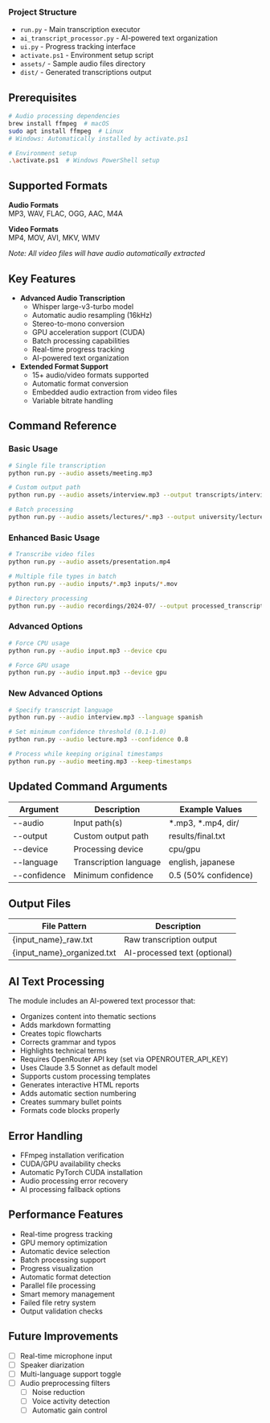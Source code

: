 ### Project Structure
- `run.py` - Main transcription executor
- `ai_transcript_processor.py` - AI-powered text organization
- `ui.py` - Progress tracking interface
- `activate.ps1` - Environment setup script
- `assets/` - Sample audio files directory
- `dist/` - Generated transcriptions output

## Prerequisites

```bash
# Audio processing dependencies
brew install ffmpeg  # macOS
sudo apt install ffmpeg  # Linux
# Windows: Automatically installed by activate.ps1

# Environment setup
.\activate.ps1  # Windows PowerShell setup
```

## Supported Formats
**Audio Formats**  
MP3, WAV, FLAC, OGG, AAC, M4A  

**Video Formats**  
MP4, MOV, AVI, MKV, WMV  

*Note: All video files will have audio automatically extracted*

## Key Features

- **Advanced Audio Transcription**
  - Whisper large-v3-turbo model
  - Automatic audio resampling (16kHz)
  - Stereo-to-mono conversion
  - GPU acceleration support (CUDA)
  - Batch processing capabilities
  - Real-time progress tracking
  - AI-powered text organization
- **Extended Format Support**
  - 15+ audio/video formats supported
  - Automatic format conversion
  - Embedded audio extraction from video files
  - Variable bitrate handling

## Command Reference

### Basic Usage

```bash
# Single file transcription
python run.py --audio assets/meeting.mp3

# Custom output path
python run.py --audio assets/interview.mp3 --output transcripts/interview.txt

# Batch processing
python run.py --audio assets/lectures/*.mp3 --output university/lectures/
```

### Enhanced Basic Usage
```bash
# Transcribe video files
python run.py --audio assets/presentation.mp4

# Multiple file types in batch
python run.py --audio inputs/*.mp3 inputs/*.mov

# Directory processing 
python run.py --audio recordings/2024-07/ --output processed_transcripts/
```

### Advanced Options

```bash
# Force CPU usage
python run.py --audio input.mp3 --device cpu

# Force GPU usage
python run.py --audio input.mp3 --device gpu
```

### New Advanced Options
```bash
# Specify transcript language
python run.py --audio interview.mp3 --language spanish

# Set minimum confidence threshold (0.1-1.0)
python run.py --audio lecture.mp3 --confidence 0.8

# Process while keeping original timestamps
python run.py --audio meeting.mp3 --keep-timestamps
```

## Updated Command Arguments
| Argument       | Description               | Example Values       |
|----------------|---------------------------|----------------------|
| --audio        | Input path(s)             | *.mp3, *.mp4, dir/  |
| --output       | Custom output path       | results/final.txt   |
| --device       | Processing device        | cpu/gpu             |
| --language     | Transcription language    | english, japanese   | 
| --confidence   | Minimum confidence       | 0.5 (50% confidence)|

## Output Files

| File Pattern           | Description                 |
|-----------------------|----------------------------|
| {input_name}_raw.txt  | Raw transcription output   |
| {input_name}_organized.txt | AI-processed text (optional) |

## AI Text Processing

The module includes an AI-powered text processor that:
- Organizes content into thematic sections
- Adds markdown formatting
- Creates topic flowcharts
- Corrects grammar and typos
- Highlights technical terms
- Requires OpenRouter API key (set via OPENROUTER_API_KEY)
- Uses Claude 3.5 Sonnet as default model
- Supports custom processing templates
- Generates interactive HTML reports
- Adds automatic section numbering
- Creates summary bullet points
- Formats code blocks properly

## Error Handling

- FFmpeg installation verification
- CUDA/GPU availability checks
- Automatic PyTorch CUDA installation
- Audio processing error recovery
- AI processing fallback options

## Performance Features

- Real-time progress tracking
- GPU memory optimization
- Automatic device selection
- Batch processing support
- Progress visualization
- Automatic format detection
- Parallel file processing
- Smart memory management
- Failed file retry system
- Output validation checks

## Future Improvements

- [ ] Real-time microphone input
- [ ] Speaker diarization
- [ ] Multi-language support toggle
- [ ] Audio preprocessing filters
  - [ ] Noise reduction
  - [ ] Voice activity detection
  - [ ] Automatic gain control
